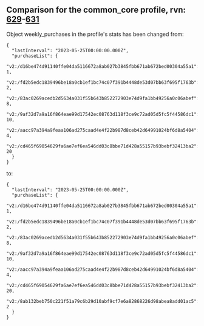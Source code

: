 ## Comparison for the common_core profile, rvn: [629](https://github.com/PRO100KatYT/FortniteProfileRevisions/tree/main/profiles/common_core/629%20common_core.json)-[631](https://github.com/PRO100KatYT/FortniteProfileRevisions/tree/main/profiles/common_core/631%20common_core.json)

Object weekly_purchases in the profile's stats has been changed from:

```
{
  "lastInterval": "2023-05-25T00:00:00.000Z",
  "purchaseList": {
    "v2:/d16be474d91140ffe04da5116672a8ab027b3845fbb671ab672bed00304a55a1": 1,
    "v2:/fd2b5edc1839496be18a0cb1ef1bc74c07f391b4448de53d07bb63f695f1763b": 2,
    "v2:/83ac0269acedb2d5634a031f55b643b852272903e74d9fa1bb49256a0c06abef": 8,
    "v2:/9af32d7a9a16f864eae99d17542ec08763d118f3ce9c72ad05d5fc5f44586dc1": 10,
    "v2:/aacc97a394a9feaa106ad275caad4e4f22b987d8ceb42d64991024bf6d8a5404": 4,
    "v2:/cd465f69054629fa6ae7ef6ea546dd03c8bbe71d428a55157b93bebf32413ba2": 20
  }
}
```

to:

```
{
  "lastInterval": "2023-05-25T00:00:00.000Z",
  "purchaseList": {
    "v2:/d16be474d91140ffe04da5116672a8ab027b3845fbb671ab672bed00304a55a1": 1,
    "v2:/fd2b5edc1839496be18a0cb1ef1bc74c07f391b4448de53d07bb63f695f1763b": 2,
    "v2:/83ac0269acedb2d5634a031f55b643b852272903e74d9fa1bb49256a0c06abef": 8,
    "v2:/9af32d7a9a16f864eae99d17542ec08763d118f3ce9c72ad05d5fc5f44586dc1": 10,
    "v2:/aacc97a394a9feaa106ad275caad4e4f22b987d8ceb42d64991024bf6d8a5404": 4,
    "v2:/cd465f69054629fa6ae7ef6ea546dd03c8bbe71d428a55157b93bebf32413ba2": 20,
    "v2:/8ab132beb750c221f51a79c6b29d10abf9cf7e6a82868226d98abea8add01ac5": 2
  }
}
```

<br><br>
